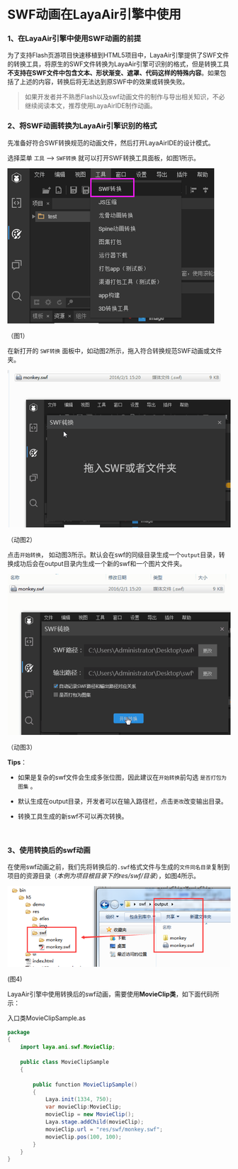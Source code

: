 # SWF动画在LayaAir引擎中使用

### 1、在LayaAir引擎中使用SWF动画的前提

为了支持Flash页游项目快速移植到HTML5项目中，LayaAir引擎提供了SWF文件的转换工具，将原生的SWF文件转换为LayaAir引擎可识别的格式，但是转换工具**不支持在SWF文件中包含文本、形状渐变、遮罩、代码这样的特殊内容**。如果包括了上述的内容，转换后将无法达到原SWF中的效果或转换失败。



> 如果开发者并不熟悉Flash以及swf动画文件的制作与导出相关知识，不必继续阅读本文，推荐使用LayaAirIDE制作动画。
>



### 2、将SWF动画转换为LayaAir引擎识别的格式

先准备好符合SWF转换规范的动画文件，然后打开LayaAirIDE的设计模式。

选择菜单 `工具` --> `SWF转换` 就可以打开SWF转换工具面板，如图1所示。

![图1](img/1.png) 

（图1）

在新打开的 `SWF转换` 面板中，如动图2所示，拖入符合转换规范SWF动画或文件夹。

![动图2](img/2.gif)  

（动图2）

点击`开始转换`， 如动图3所示。默认会在swf的同级目录生成一个`output`目录，转换成功后会在output目录内生成一个新的swf和一个图片文件夹。

![动图2](img/3.gif)  

（动图3）

**Tips**：

- 如果是复杂的swf文件会生成多张位图，因此建议在`开始转换`前勾选 `是否打包为图集` 。

- 默认生成在output目录，开发者可以在输入路径栏，点击`更改`改变输出目录。

- 转换工具生成的新swf不可以再次转换。

  ​



### 3、使用转换后的swf动画

在使用swf动画之前，我们先将转换后的`.swf`格式文件与生成的`文件同名目录`复制到项目的资源目录（*本例为项目根目录下的res/swf/目录*），如图4所示。

![图4](img/4.png)

(图4)

LayaAir引擎中使用转换后的swf动画，需要使用**MovieClip类**，如下面代码所示：

入口类MovieClipSample.as

```java
package  
{
	import laya.ani.swf.MovieClip;
	
	public class MovieClipSample 
	{
		
		public function MovieClipSample() 
		{
			Laya.init(1334, 750);
			var movieClip:MovieClip;
			movieClip = new MovieClip();
			Laya.stage.addChild(movieClip);
			movieClip.url = "res/swf/monkey.swf";
			movieClip.pos(100, 100);
		}
	}
}
```
